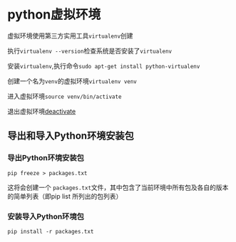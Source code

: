 # python虚拟环境

虚拟环境使用第三方实用工具`virtualenv`创建

执行`virtualenv --version`检查系统是否安装了`virtualenv`

安装`virtualenv`,执行命令`sudo apt-get install python-virtualenv`

创建一个名为`venv`的虚拟环境`virtualenv venv `

进入虚拟环境`source venv/bin/activate`

退出虚拟环境[deactivate]()



## 导出和导入Python环境安装包

### 导出Python环境安装包

`pip freeze > packages.txt`

这将会创建一个 `packages.txt`文件，其中包含了当前环境中所有包及各自的版本的简单列表（即pip list 所列出的包列表）

### 安装导入Python环境包

`pip install -r packages.txt`